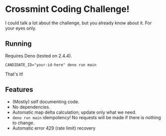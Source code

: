 # Crossmint Coding Challenge!
I could talk a lot about the challenge, but you already know about it. For your
eyes only.

## Running
Requires Deno (tested on 2.4.4).

````
CANDIDATE_ID="your-id-here" deno run main
````
That's it!

## Features
* (Mostly) self documenting code.
* No dependencies.
* Automatic map delta calculation; update only what we need.
* `deno run main` idempotency! No requests will be made if there is nothing to change.
* Automatic error 429 (rate limit) recovery
